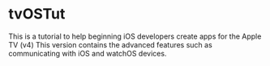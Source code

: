 # tvOSTut
This is a tutorial to help beginning iOS developers create apps for the Apple TV (v4)
This version contains the advanced features such as communicating with iOS and watchOS devices.
